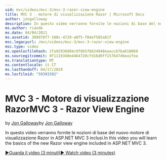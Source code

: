 ```yaml
---
uid: mvc/videos/mvc-3/mvc-3-razor-view-engine
title: MVC 3 - motore di visualizzazione Razor | Microsoft Docs
author: jongalloway
description: In questo video verranno fornite le nozioni di base del nuovo motore di visualizzazione Razor in ASP.NET MVC 3 inclusi.
ms.author: riande
ms.date: 04/04/2011
ms.assetid: 300978f7-108c-4729-a8f5-f84ef585a81f
msc.legacyurl: /mvc/videos/mvc-3/mvc-3-razor-view-engine
msc.type: video
ms.openlocfilehash: 2fa92936804c9f8b5f6634948eaaccb7ba618069
ms.sourcegitcommit: 0f1119340e4464720cfd16d0ff15764746ea1fea
ms.translationtype: MT
ms.contentlocale: it-IT
ms.lasthandoff: 04/17/2019
ms.locfileid: "59393392"
---
```

# <a name="mvc-3---razor-view-engine"></a><span data-ttu-id="bff49-103">MVC 3 - Motore di visualizzazione Razor</span><span class="sxs-lookup"><span data-stu-id="bff49-103">MVC 3 - Razor View Engine</span></span>

<span data-ttu-id="bff49-104">by [Jon Galloway](https://github.com/jongalloway)</span><span class="sxs-lookup"><span data-stu-id="bff49-104">by [Jon Galloway](https://github.com/jongalloway)</span></span>

<span data-ttu-id="bff49-105">In questo video verranno fornite le nozioni di base del nuovo motore di visualizzazione Razor in ASP.NET MVC 3 inclusi.</span><span class="sxs-lookup"><span data-stu-id="bff49-105">In this video you will learn the basics of the new Razor view engine included in ASP.NET MVC 3.</span></span>

[<span data-ttu-id="bff49-106">&#9654;Guarda il video (3 minuti)</span><span class="sxs-lookup"><span data-stu-id="bff49-106">&#9654; Watch video (3 minutes)</span></span>](https://channel9.msdn.com/Blogs/ASP-NET-Site-Videos/mvc-3-razor-view-engine)
